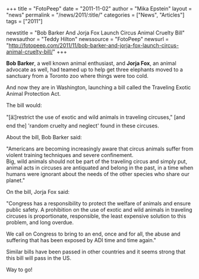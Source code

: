 +++
title = "FotoPeep"
date = "2011-11-02"
author = "Mika Epstein"
layout = "news"
permalink = "/news/2011/:title/"
categories = ["News", "Articles"]
tags = ["2011"]

newstitle = "Bob Barker And Jorja Fox Launch Circus Animal Cruelty Bill"
newsauthor = "Teddy Hilton"
newssource = "FotoPeep"
newsurl = "http://fotopeep.com/2011/11/bob-barker-and-jorja-fox-launch-circus-animal-cruelty-bill/"
+++

**Bob Barker**, a well known animal enthusiast, and **Jorja Fox**, an animal advocate as well, had teamed up to help get three elephants moved to a sanctuary from a Toronto zoo where things were too cold.

And now they are in Washington, launching a bill called the Traveling Exotic Animal Protection Act.

The bill would:

"[â¦]restrict the use of exotic and wild animals in traveling circuses," [and end the] 'random cruelty and neglect' found in these circuses.

About the bill, Bob Barker said:

"Americans are becoming increasingly aware that circus animals suffer from violent training techniques and severe confinement.  
Big, wild animals should not be part of the traveling circus and simply put, animal acts in circuses are antiquated and belong in the past, in a time when humans were ignorant about the needs of the other species who share our planet."

On the bill, Jorja Fox said:

"Congress has a responsibility to protect the welfare of animals and ensure public safety. A prohibition on the use of exotic and wild animals in traveling circuses is proportionate, responsible, the least expensive solution to this problem, and long overdue.

We call on Congress to bring to an end, once and for all, the abuse and suffering that has been exposed by ADI time and time again."

Similar bills have been passed in other countries and it seems strong that this bill will pass in the US.

Way to go!  
